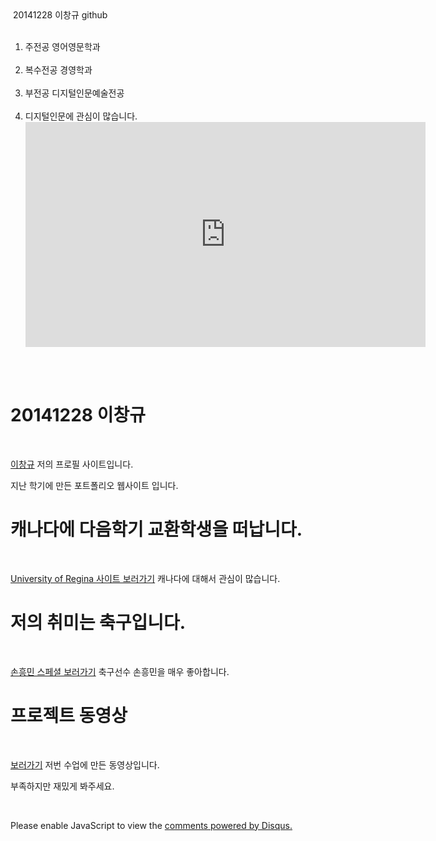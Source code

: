 <html>
<head>
  20141228 이창규 github
  <meta charset="utf-8">
</head>
<body>
  <ol>
    <li>주전공 영어영문학과</li>
    <li>복수전공 경영학과</li>
    <li>부전공 디지털인문예술전공</li>
    <li> 디지털인문에 관심이 많습니다.</li>
   <iframe width="640" height="360" src="http://www.youtube.com/embed/c26e1RaMKvo?version=3&vq=highres" frameborder="0" allowfullscreen></iframe><br><br>
   
  </ol>
  <h1>20141228 이창규</h1>
  <p><a href="https://lcg1225.wixsite.com/mysite" target="_blank" title="html5 specification">이창규</a> 저의 프로필 사이트입니다.  
  </p>지난 학기에 만든 포트폴리오 웹사이트 입니다.

  <h1>캐나다에 다음학기 교환학생을 떠납니다.</h1>
  <p><a href="https://www.uregina.ca/" target="_blank" title="html5 specification">University of Regina 사이트 보러가기</a> 캐나다에 대해서
관심이 많습니다. </p>

<h1>저의 취미는 축구입니다.</h1>
 <p><a href="https://www.youtube.com/watch?v=BhIz6N97QyI" target="_blank" title="html5 specification">손흥민 스페셜 보러가기</a> 축구선수 손흥민을 매우 좋아합니다. </p>

  <h1>프로젝트 동영상 </h1>
  <p><a href="https://www.youtube.com/watch?v=2cLDfevwuEE&t=181s" target="_blank" title="html5 specification">보러가기</a> 저번 수업에 만든 동영상입니다.
  </p>부족하지만 재밌게 봐주세요.

 </p>
  <!--Start of Tawk.to Script-->
<script type="text/javascript">
var Tawk_API=Tawk_API||{}, Tawk_LoadStart=new Date();
(function(){
var s1=document.createElement("script"),s0=document.getElementsByTagName("script")[0];
s1.async=true;
s1.src='https://embed.tawk.to/57a72994c11fe69b0bd8fa90/default';
s1.charset='UTF-8';
s1.setAttribute('crossorigin','*');
s0.parentNode.insertBefore(s1,s0);
})();
</script>
<!--End of Tawk.to Script-->
  </p>
  <p>
    <div id="disqus_thread"></div>
<script>

/**
*  RECOMMENDED CONFIGURATION VARIABLES: EDIT AND UNCOMMENT THE SECTION BELOW TO INSERT DYNAMIC VALUES FROM YOUR PLATFORM OR CMS.
*  LEARN WHY DEFINING THESE VARIABLES IS IMPORTANT: https://disqus.com/admin/universalcode/#configuration-variables*/
/*
var disqus_config = function () {
this.page.url = PAGE_URL;  // Replace PAGE_URL with your page's canonical URL variable
this.page.identifier = PAGE_IDENTIFIER; // Replace PAGE_IDENTIFIER with your page's unique identifier variable
};
*/
(function() { // DON'T EDIT BELOW THIS LINE
var d = document, s = d.createElement('script');
s.src = 'https://web1-2.disqus.com/embed.js';
s.setAttribute('data-timestamp', +new Date());
(d.head || d.body).appendChild(s);
})();
</script>
<noscript>Please enable JavaScript to view the <a href="https://disqus.com/?ref_noscript">comments powered by Disqus.</a></noscript>
